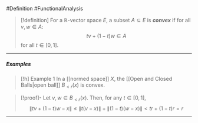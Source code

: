 #Definition #FunctionalAnalysis 

> [!definition]
> For a $\mathbb{R}$-vector space $E$, a subset $A\subseteq E$ is ***convex*** if for all $v,w\in A$: $$tv+(1-t)w\in A$$for all $t\in[0,1]$.
---
##### Examples
> [!h]  Example 1
> In a [[normed space]] $X$, the [[Open and Closed Balls|open ball]] $B_{<r}(x)$ is convex.

> [!proof]-
> Let $v,w\in B_{<r}(x)$. Then, for any $t\in [0,1]$, $$\left\| tv+(1-t)w-x \right\| \leq \left\| t(v-x) \right\| +\left\| (1-t)(w-x) \right\| < tr+(1-t)r=r$$
---

